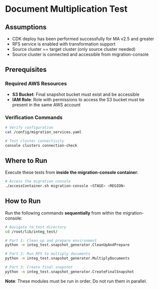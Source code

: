 # Document Multiplication Test

## Assumptions

- CDK deploy has been performed successfully for MA v2.5 and greater
- RFS service is enabled with transformation support
- Source cluster == target cluster (only source cluster needed)
- Source cluster is connected and accessible from migration-console

## Prerequisites

### Required AWS Resources

- **S3 Bucket**: Final snapshot bucket must exist and be accessible
- **IAM Role**: Role with permissions to access the S3 bucket must be present in the same AWS account

### Verification Commands

```bash
# Verify configuration
cat /config/migration_services.yaml

# Test cluster connectivity
console clusters connection-check
```

## Where to Run

Execute these tests from **inside the migration-console container**:

```bash
# Access the migration console
./accessContainer.sh migration-console <STAGE> <REGION>
```

## How to Run

Run the following commands **sequentially** from within the migration-console:

```bash
# Navigate to test directory
cd /root/lib/integ_test/

# Part 1: Clean up and prepare environment
python -m integ_test.snapshot_generator.CleanUpAndPrepare

# Part 2: Run RFS to multiply documents
python -m integ_test.snapshot_generator.MultiplyDocuments

# Part 3: Create final snapshot
python -m integ_test.snapshot_generator.CreateFinalSnapshot
```

**Note**: These modules must be run in order. Do not run them in parallel.
